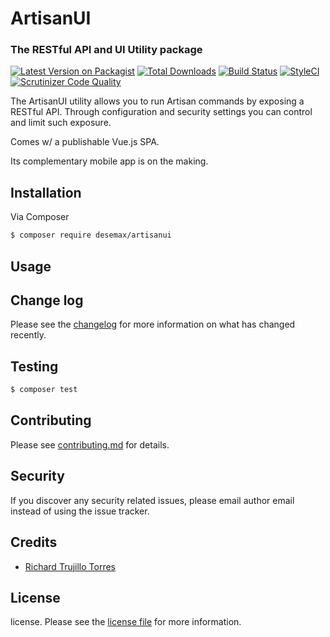 # ArtisanUI
### The RESTful API and UI Utility package

[![Latest Version on Packagist][ico-version]][link-packagist]
[![Total Downloads][ico-downloads]][link-downloads]
[![Build Status][ico-travis]][link-travis]
[![StyleCI][ico-styleci]][link-styleci]
[![Scrutinizer Code Quality](https://scrutinizer-ci.com/g/RichardTrujilloTorres/artisanui/badges/quality-score.png?b=master)](https://scrutinizer-ci.com/g/RichardTrujilloTorres/artisanui/?branch=master)

The ArtisanUI utility allows you to run Artisan commands by exposing a RESTful API. 
Through configuration and security settings you can control and limit such exposure. 

Comes w/ a publishable Vue.js SPA.

Its complementary mobile app is on the making.

## Installation

Via Composer

``` bash
$ composer require desemax/artisanui
```

## Usage

## Change log

Please see the [changelog](changelog.md) for more information on what has changed recently.

## Testing

``` bash
$ composer test
```

## Contributing

Please see [contributing.md](contributing.md) for details.

## Security

If you discover any security related issues, please email author email instead of using the issue tracker.

## Credits

- [Richard Trujillo Torres][link-author]

## License

license. Please see the [license file](license.md) for more information.

[ico-version]: https://img.shields.io/packagist/v/desemax/artisanui.svg?style=flat-square
[ico-downloads]: https://img.shields.io/packagist/dt/desemax/artisanui.svg?style=flat-square
[ico-travis]: https://img.shields.io/travis/desemax/artisanui/master.svg?style=flat-square
[ico-styleci]: https://github.styleci.io/repos/288589018/shield?branch=master

[link-packagist]: https://packagist.org/packages/desemax/artisanui
[link-downloads]: https://packagist.org/packages/desemax/artisanui
[link-travis]: https://travis-ci.org/desemax/artisanui
[link-styleci]: https://github.styleci.io/repos/288589018?branch=master
[link-author]: mailto:richard@desemax.com

